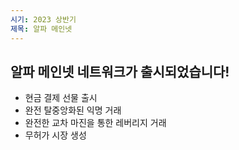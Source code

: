 ```yaml
---
시기: 2023 상반기
제목: 알파 메인넷
---
```


## 알파 메인넷 네트워크가 출시되었습니다!

- 현금 결제 선물 출시
- 완전 탈중앙화된 익명 거래
- 완전한 교차 마진을 통한 레버리지 거래
- 무허가 시장 생성
